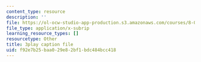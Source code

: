 ```yaml
---
content_type: resource
description: ''
file: https://ol-ocw-studio-app-production.s3.amazonaws.com/courses/8-01sc-classical-mechanics-fall-2016/f92e7b25baa029e82bf1bdc484bcc418_i2_731Gi9bg.srt
file_type: application/x-subrip
learning_resource_types: []
resourcetype: Other
title: 3play caption file
uid: f92e7b25-baa0-29e8-2bf1-bdc484bcc418
---
```


